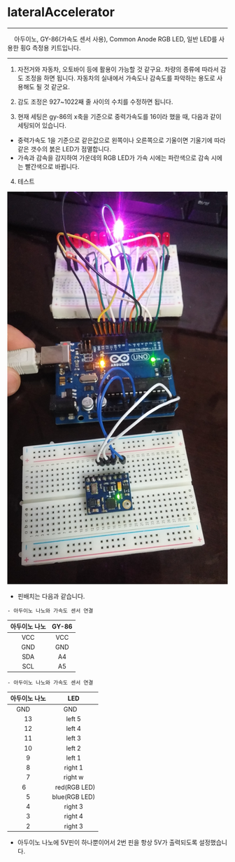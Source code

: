 # lateralAccelerator


 
***
     아두이노, GY-86(가속도 센서 사용), Common Anode RGB LED,  일반 LED를 사용한 횡G 측정용 키트입니다. 
***

1. 자전거와 자동차, 오토바이 등에 활용이 가능할 것 같구요. 차량의 종류에 따라서 감도 조정을 하면 됩니다. 자동차의 실내에서 가속도나 감속도를 파악하는 용도로 사용해도 될 것 같군요. 

2. 감도 조정은 927~1022째 줄 사이의 수치를 수정하면 됩니다.  

3. 현재 세팅은 gy-86의 x축을 기준으로 중력가속도를 16이라 했을 때, 다음과 같이 세팅되어 있습니다. 

 - 중력가속도 1을 기준으로 같은값으로 왼쪽이나 오른쪽으로 기울이면 기울기에 따라 같은 갯수의 붉은 LED가 점멸합니다.
 - 가속과 감속을 감지하여 가운데의 RGB LED가 가속 시에는 파란색으로 감속 시에는 빨간색으로 바뀝니다.

4. 테스트

[![테스트 영상 링크](https://raw.githubusercontent.com/mtinet/lateralAccelerator/master/20170502_022741.jpg)](https://youtu.be/YjH0g60Ffdg)

* 핀배치는 다음과 같습니다. 
~~~
- 아두이노 나노와 가속도 센서 연결
~~~   
| 아두이노 나노  | GY-86 |
| :------------: | :-----------: |
| VCC           |   VCC       |
| GND           |   GND       |
| SDA           |   A4        |
| SCL           |   A5        |

~~~
- 아두이노 나노와 가속도 센서 연결    
~~~
| 아두이노 나노  | LED |
| :------------: | :-----------: |
|   GND       |   GND         |
|   13        |   left 5       |
|    12       |   left 4       |
|   11        |   left 3        |
|    10       |   left 2        |
|   9         |   left  1        |
|    8        |   right 1        |
|    7        |   right w        |
|    6        |   red(RGB LED)  |
|    5        |   blue(RGB LED)   |
|    4        |   right 3        |
|    3        |   right 4        |
|    2        |   right 3        |
  
 - 아두이노 나노에 5V핀이 하나뿐이어서 2번 핀을 항상 5V가 출력되도록 설정했습니다. 
